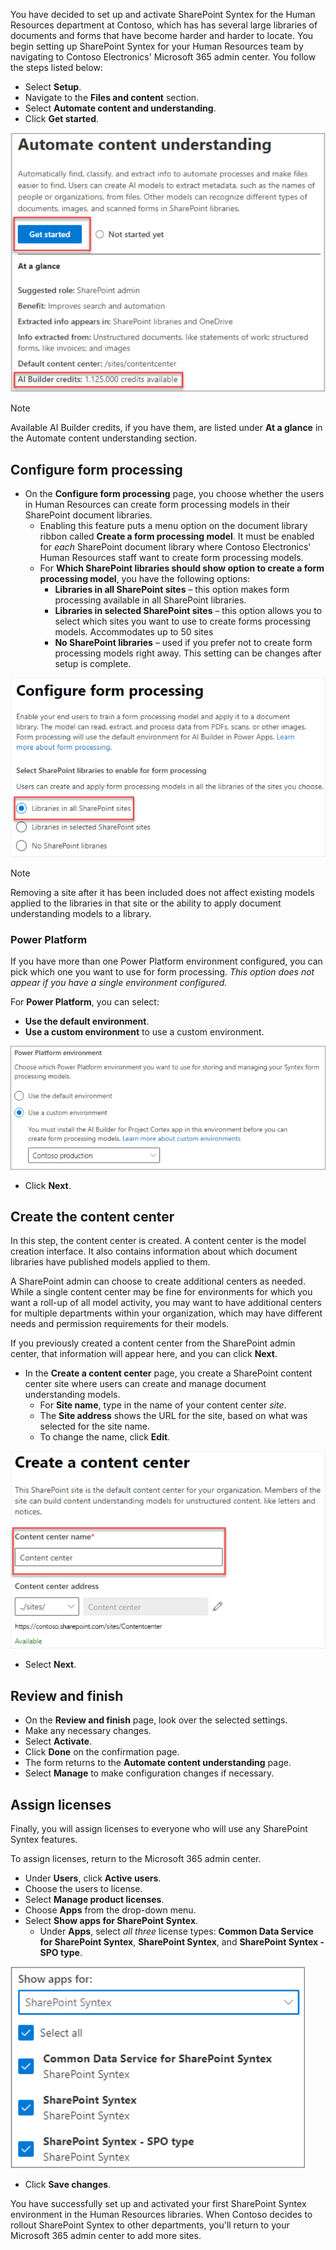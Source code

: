 You have decided to set up and activate SharePoint Syntex for the Human Resources department at Contoso, which has has several large libraries of documents and forms that have become harder and harder to locate. You begin setting up SharePoint Syntex for your Human Resources team by navigating to Contoso Electronics' Microsoft 365 admin center. You follow the steps listed below:

- Select **Setup**.
- Navigate to the **Files and content** section.  
- Select **Automate content and understanding**.
- Click **Get started**.

![A screenshot of the Automate content understanding page with Get started and the AI Builder credits highlighted for reference.](../media/automate-content-understanding.png)

> [!NOTE]
> Available AI Builder credits, if you have them, are listed under **At a glance** in the Automate content understanding section.

## Configure form processing

- On the **Configure form processing** page, you choose whether the users in Human Resources can create form processing models in their SharePoint document libraries.  
  - Enabling this feature puts a menu option on the document library ribbon called **Create a form processing model**. It must be enabled for _each_ SharePoint document library where Contoso Electronics' Human Resources staff want to create form processing models.
  - For **Which SharePoint libraries should show option to create a form processing model**, you have the following options:
    - **Libraries in all SharePoint sites** – this option makes form processing available in all SharePoint libraries.
    - **Libraries in selected SharePoint sites** – this option allows you to select which sites you want to use to create forms processing models. Accommodates up to 50 sites
    - **No SharePoint libraries** – used if you prefer not to create form processing models right away. This setting can be changes after setup is complete.

![A screenshot of the configure form processing page with Libraries in all SharePoint sites selected.](../media/configure-form-processing.png)

> [!NOTE]
> Removing a site after it has been included does not affect existing models applied to the libraries in that site or the ability to apply document understanding models to a library.

### Power Platform

If you have more than one Power Platform environment configured, you can pick which one you want to use for form processing. _This option does not appear if you have a single environment configured._

For **Power Platform**, you can select:

- **Use the default environment**.
- **Use a custom environment** to use a custom environment.

![A screenshot of the Power Platform environment window showing the options that exist if more than one Power Platform environment exists.](../media/powerplatform.png)

- Click **Next**.

## Create the content center

In this step, the content center is created. A content center is the model creation interface. It also contains information about which document libraries have published models applied to them.

A SharePoint admin can choose to create additional centers as needed. While a single content center may be fine for environments for which you want a roll-up of all model activity, you may want to have additional centers for multiple departments within your organization, which may have different needs and permission requirements for their models.

If you previously created a content center from the SharePoint admin center, that information will appear here, and you can click **Next**.

- In the **Create a content center** page, you create a SharePoint content center site where users can create and manage document understanding models.
  - For **Site name**, type in the name of your content center _site_.
  - The **Site address** shows the URL for the site, based on what was selected for the site name.
  - To change the name, click **Edit**.

![A screenshot of the Create a content center window with the Content center name box highlighted.](../media/create-content-center.png)

- Select **Next**.

## Review and finish

- On the **Review and finish** page, look over the selected settings.
- Make any necessary changes.
- Select **Activate**.
- Click **Done** on the confirmation page.
- The form returns to the **Automate content understanding** page.
- Select **Manage** to make configuration changes if necessary.

## Assign licenses

Finally, you will assign licenses to everyone who will use any SharePoint Syntex features.

To assign licenses, return to the Microsoft 365 admin center.

- Under **Users**, click **Active users**.
- Choose the users to license.
- Select **Manage product licenses**.
- Choose **Apps** from the drop-down menu.
- Select **Show apps for SharePoint Syntex**.
  - Under **Apps**, select _all three_ license types: **Common Data Service for SharePoint Syntex**, **SharePoint Syntex**, and **SharePoint Syntex - SPO type**.

![A screenshot of the licensing window with all options selected.](../media/licenses.png)

- Click **Save changes**.

You have successfully set up and activated your first SharePoint Syntex environment in the Human Resources libraries. When Contoso decides to rollout SharePoint Syntex to other departments, you'll return to your Microsoft 365 admin center to add more sites.
